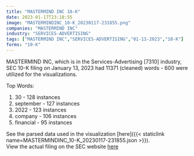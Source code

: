 ```yaml
---
title: "MASTERMIND INC 10-K"
date: 2023-01-17T23:18:55
image: "MASTERMINDINC_10-K_20230117-231855.png"
companies: "MASTERMIND INC"
industry: "SERVICES-ADVERTISING"
tags: ["MASTERMIND INC","SERVICES-ADVERTISING","01-13-2023","10-K"]
forms: "10-K"
---
```

MASTERMIND INC, which is in the Services-Advertising [7310] industry, SEC 10-K filing on January 13, 2023 had 11371 (cleaned) words - 600 were utilized for the visualizations.

Top Words:
1. 30 - 128 instances
2. september - 127 instances
3. 2022 - 123 instances
4. company - 106 instances
5. financial - 95 instances


See the parsed data used in the visualization [here]({{< staticlink name=MASTERMINDINC_10-K_20230117-231855.json >}}).  
View the actual filing on the SEC website [here](https://www.sec.gov/Archives/edgar/data/1088638/0001477932-23-000254.txt)